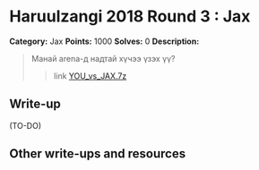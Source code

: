 # Haruulzangi 2018 Round 3 : Jax

**Category:** Jax
**Points:** 1000
**Solves:** 0
**Description:**

>Манай arena-д надтай хүчээ үзэх үү?
>>link [YOU_vs_JAX.7z](YOU_vs_JAX.7z)
## Write-up
(TO-DO)

## Other write-ups and resources

